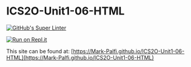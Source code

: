 # ICS2O-Unit1-06-HTML

[![GitHub's Super Linter](https://github.com/Mark-Palfi/ICS2O-Unit1-06-HTML/workflows/GitHub's%20Super%20Linter/badge.svg)](https://github.com/Mark-Palfi/ICS2O-Unit1-06-HTML/actions)

[![Run on Repl.it](https://repl.it/badge/github/Mark-Palfi/ICS2O-Unit1-06-HTML)](https://repl.it/github/Mark-Palfi/ICS2O-Unit1-06-HTML)

This site can be found at: [https://Mark-Palfi.github.io/ICS2O-Unit1-06-HTML](https://Mark-Palfi.github.io/ICS2O-Unit1-06-HTML)
